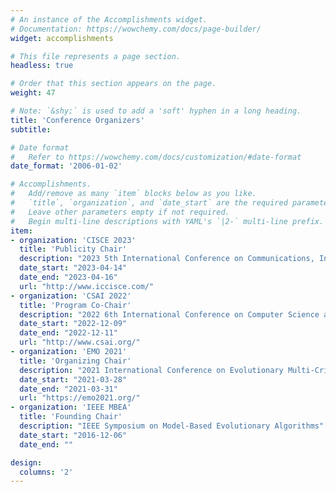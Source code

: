 ```yaml
---
# An instance of the Accomplishments widget.
# Documentation: https://wowchemy.com/docs/page-builder/
widget: accomplishments

# This file represents a page section.
headless: true

# Order that this section appears on the page.
weight: 47

# Note: `&shy;` is used to add a 'soft' hyphen in a long heading.
title: 'Conference Organizers'
subtitle:

# Date format
#   Refer to https://wowchemy.com/docs/customization/#date-format
date_format: '2006-01-02'

# Accomplishments.
#   Add/remove as many `item` blocks below as you like.
#   `title`, `organization`, and `date_start` are the required parameters.
#   Leave other parameters empty if not required.
#   Begin multi-line descriptions with YAML's `|2-` multi-line prefix.
item:
- organization: 'CISCE 2023'
  title: 'Publicity Chair'
  description: "2023 5th International Conference on Communications, Information System and Computer Engineering, Guangzhou, China"
  date_start: "2023-04-14"
  date_end: "2023-04-16"
  url: "http://www.iccisce.com/"
- organization: 'CSAI 2022'
  title: 'Program Co-Chair'
  description: "2022 6th International Conference on Computer Science and Artificial Intelligence, Beijing, China"
  date_start: "2022-12-09"
  date_end: "2022-12-11"
  url: "http://www.csai.org/"
- organization: 'EMO 2021'
  title: 'Organizing Chair'
  description: "2021 International Conference on Evolutionary Multi-Criterion Optimization, Shenzhen, China"
  date_start: "2021-03-28"
  date_end: "2021-03-31"
  url: "https://emo2021.org/"
- organization: 'IEEE MBEA'
  title: 'Founding Chair'
  description: "IEEE Symposium on Model-Based Evolutionary Algorithms"
  date_start: "2016-12-06"
  date_end: ""

design:
  columns: '2' 
---
```

